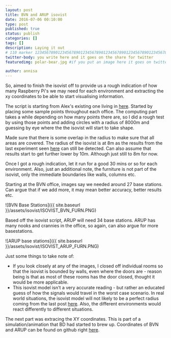 ```yaml
---
layout: post
title: BVN and ARUP isovist
date: 2016-07-06 00:10:00
type: post
published: true
status: publish
categories: []
tags: []
description: Laying it out 
# 110 marker 1234567890123456789012345678901234567890123456789012345678901234567890123456789012345678901234567890123456789
twitter-body: you write here and it goes on the share for twitter
featuredimg: polar-bear.jpg #if you put an image here it goes on twitter too

author: annisa
---
```


So, aimed to finish the isovist off to provide us a rough indication of how many Raspberry Pi's we may need for each environment and extracting the xy coordinates to be able to start visualising information. 

The script is starting from Alex's existing one living in [here](https://drive.google.com/drive/folders/0B_fWHTWz69HfTXFsbmNlUXJqQnM). Started by placing some sample points throughout each office. The computing part takes a while depending on how many points there are, so I did a rough test by using those points and adding circles with a radius of 8000m and guessing by eye where the the isovist will start to take shape. 

Made sure that there is some overlap in the radius to make sure that all areas are covered. The radius of the isovist is at 8m as the results from the last experiment seen [here](http://where-in.space/2016/rssi-experiment) can still be detected. Can also assume that results start to get further lower by 10m. Although just still to 8m for now. 

Once I got a rough indication, let it run for a good 30 mins or so for each environment. Also, just an additional note, the furniture is not part of the isovist, only the immediate boundaries like walls, columns etc. 

Starting at the BVN office, images say we needed around 27 base stations. Can argue that if we add more, it may mean better accuracy, better results etc. 

![BVN Base Stations]({{ site.baseurl }}/assets/isovist/ISOVIST_BVN_FURN.PNG)

Based off the isovist script, ARUP will need 34 base stations. ARUP has many nooks and crannies in the office, so again, can also argue for more basestations. 
 
![ARUP base stations]({{ site.baseurl }}/assets/isovist/ISOVIST_ARUP_FURN.PNG)

Just some things to take note of:
- If you look closely at any of the images, I closed off individual rooms so that the isovist is bounded by walls, even where the doors are - reason being is that as most of these rooms has the door closed, thought it would be more applicable. 
- This isovist model isn't a very accurate reading - but rather an educated guess of how the signals would travel in the worst case scenario. In real world situations, the isovist model will not likely to be a perfect radius coming from the last post [here](http://where-in.space/2016/isovist-experiment). Also, the different environments would react differently to different situations. 

The next part was extracing the XY coordinates. This is part of a simulation/animation that BD had started to brew up. Coordinates of BVN and ARUP can be found on github right [here](https://github.com/ArupAus/code2016/tree/master/helpers).